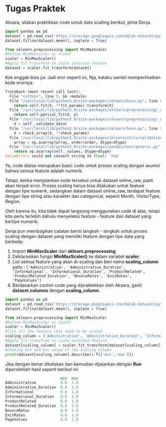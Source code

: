 # Tugas Praktek

Aksara, silakan praktikkan code untuk data scalling berikut, pinta Senja.

```python
import pandas as pd
dataset = pd.read_csv('https://storage.googleapis.com/dqlab-dataset/pythonTutorial/online_raw.csv')
dataset.fillna(dataset.mean(), inplace = True)

from sklearn.preprocessing import MinMaxScaler  
#Define MinMaxScaler as scaler  
scaler = MinMaxScaler()  
#Apply fit_transform to scale selected feature
dataset = scaler.fit_transform(dataset)
```

Kok enggak bisa ya. Jadi eror seperti ini, Nja, kataku sambil memperlihatkan kode erornya:

```python
Traceback (most recent call last):
  File "<stdin>", line 9, in <module>
  File "/usr/local/lib/python3.9/site-packages/sklearn/base.py", line 844, in fit_transform
    return self.fit(X, **fit_params).transform(X)
  File "/usr/local/lib/python3.9/site-packages/sklearn/preprocessing/_data.py", line 416, in fit
    return self.partial_fit(X, y)
  File "/usr/local/lib/python3.9/site-packages/sklearn/preprocessing/_data.py", line 453, in partial_fit
    X = self._validate_data(
  File "/usr/local/lib/python3.9/site-packages/sklearn/base.py", line 557, in _validate_data
    X = check_array(X, **check_params)
  File "/usr/local/lib/python3.9/site-packages/sklearn/utils/validation.py", line 738, in check_array
    array = np.asarray(array, order=order, dtype=dtype)
  File "/usr/local/lib/python3.9/site-packages/pandas/core/generic.py", line 1993, in __array__
    return np.asarray(self._values, dtype=dtype)
ValueError: could not convert string to float: 'Feb'
```

Ya, code diatas merupakan basic code untuk proses scaling dengan asumsi bahwa semua feature adalah numerik.

Tetapi, ketika menjalankan code tersebut untuk dataset online_raw, pasti akan terjadi error. Proses scaling hanya bisa dilakukan untuk feature dengan tipe numerik, sedangkan dalam dataset online_raw, terdapat feature dengan tipe string atau karakter dan categorical, seperti Month, VisitorType, Region.

Oleh karena itu, kita tidak dapat langsung menggunakan code di atas, tetapi kita perlu terlebih dahulu menyeleksi feature - feature dari dataset yang bertipe numerik.

Senja pun membagikan catatan berisi  langkah - langkah untuk proses scaling dengan dataset yang memiliki feature dengan tipe data yang berbeda:

1. Import **MinMaxScaler** dari **sklearn.preprocessing**;
2. Deklarasikan fungsi **MinMaxScaler()** ke dalam variabel **scaler**;
3. List semua feature yang akan di-scaling dan beri nama **scaling_column** yaitu :
```['Administrative', 'Administrative_Duration', 'Informational', 'Informational_Duration', 'ProductRelated', 'ProductRelated_Duration', 'BounceRates', 'ExitRates', 'PageValues']```
4. Berdasarkan contoh code yang dipraktekkan oleh Aksara, ganti **dataset.columns** dengan **scaling_column**.

```python
import pandas as pd
dataset = pd.read_csv('https://storage.googleapis.com/dqlab-dataset/pythonTutorial/online_raw.csv')
dataset.fillna(dataset.mean(), inplace = True)

from sklearn.preprocessing import MinMaxScaler  
#Define MinMaxScaler as scaler  
scaler = MinMaxScaler()
#list all the feature that need to be scaled  
scaling_column = ['Administrative', 'Administrative_Duration', 'Informational', 'Informational_Duration', 'ProductRelated', 'ProductRelated_Duration', 'BounceRates', 'ExitRates', 'PageValues']
#Apply fit_transfrom to scale selected feature  
dataset[scaling_column] = scaler.fit_transform(dataset[scaling_column])
#Cheking min and max value of the scaling_column
print(dataset[scaling_column].describe().T[['min','max']])
```

Jika dengan benar dituliskan dan kemudian dijalankan dengan **Run** diperolehlah hasil seperti berikut ini:

```python
                         min  max
Administrative           0.0  1.0
Administrative_Duration  0.0  1.0
Informational            0.0  1.0
Informational_Duration   0.0  1.0
ProductRelated           0.0  1.0
ProductRelated_Duration  0.0  1.0
BounceRates              0.0  1.0
ExitRates                0.0  1.0
PageValues               0.0  1.0
```
